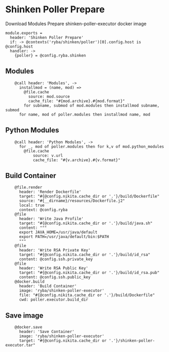 
# Shinken Poller Prepare

Download Modules
Prepare shinken-poller-executor docker image

    module.exports =
      header: 'Shinken Poller Prepare'
      if: -> @contexts('ryba/shinken/poller')[0].config.host is @config.host
      handler: ->
        {poller} = @config.ryba.shinken

## Modules

        @call header: 'Modules', ->
          installmod = (name, mod) =>
            @file.cache
              source: mod.source
              cache_file: "#{mod.archive}.#{mod.format}"
            for subname, submod of mod.modules then installmod subname, submod
          for name, mod of poller.modules then installmod name, mod

## Python Modules

        @call header: 'Python Modules', ->
          for _, mod of poller.modules then for k,v of mod.python_modules
            @file.cache
                source: v.url
                cache_file: "#{v.archive}.#{v.format}"

## Build Container

        @file.render
          header: 'Render Dockerfile'
          target: "#{@config.nikita.cache_dir or '.'}/build/Dockerfile"
          source: "#{__dirname}/resources/Dockerfile.j2"
          local: true
          context: @config.ryba
        @file
          header: 'Write Java Profile'
          target: "#{@config.nikita.cache_dir or '.'}/build/java.sh"
          content: """
          export JAVA_HOME=/usr/java/default
          export PATH=/usr/java/default/bin:$PATH
          """
        @file
          header: 'Write RSA Private Key'
          target: "#{@config.nikita.cache_dir or '.'}/build/id_rsa"
          content: @config.ssh.private_key
        @file
          header: 'Write RSA Public Key'
          target: "#{@config.nikita.cache_dir or '.'}/build/id_rsa.pub"
          content: @config.ssh.public_key
        @docker.build
          header: 'Build Container'
          image: 'ryba/shinken-poller-executor'
          file: "#{@config.nikita.cache_dir or '.'}/build/Dockerfile"
          cwd: poller.executor.build_dir

## Save image

        @docker.save
          header: 'Save Container'
          image: 'ryba/shinken-poller-executor'
          target: "#{@config.nikita.cache_dir or '.'}/shinken-poller-executor.tar"
